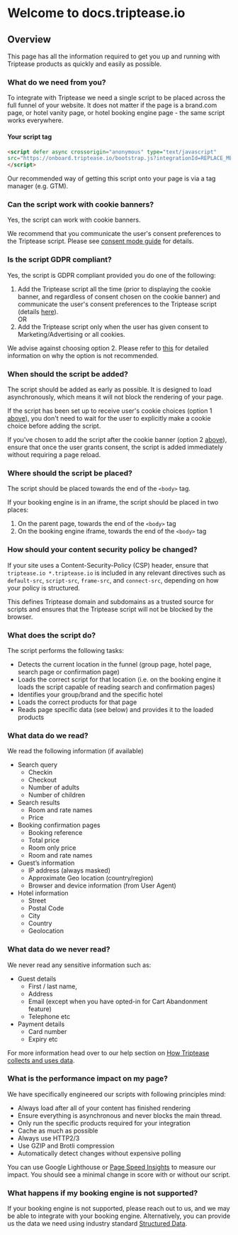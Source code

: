 # Welcome to docs.triptease.io

## Overview

This page has all the information required to get you up and running with Triptease products as quickly and easily as possible.

### What do we need from you? 

To integrate with Triptease we need a single script to be placed across the full funnel of your website.
It does not matter if the page is a brand.com page, or hotel vanity page, or hotel booking engine page - the same script works everywhere.


#### Your script tag

```html
<script defer async crossorigin="anonymous" type="text/javascript"
src="https://onboard.triptease.io/bootstrap.js?integrationId=REPLACE_ME">
</script>
```

Our recommended way of getting this script onto your page is via a tag manager (e.g. GTM).

### Can the script work with cookie banners?

Yes, the script can work with cookie banners.

We recommend that you communicate the user's consent preferences to the Triptease script. Please see [consent mode guide](/consent) for details.

### Is the script GDPR compliant?

Yes, the script is GDPR compliant provided you do one of the following:
1. Add the Triptease script all the time (prior to displaying the cookie banner, and regardless of consent chosen on the cookie banner) and communicate the user's consent preferences to the Triptease script (details [here](/consent)).   
OR
2. Add the Triptease script only when the user has given consent to Marketing/Advertising or all cookies.

We advise against choosing option 2. Please refer to [this](/cookie-banner) for detailed information on why the option is not recommended.

### When should the script be added?

The script should be added as early as possible. It is designed to load asynchronously, which means it will not block the rendering of your page.

If the script has been set up to receive user's cookie choices (option 1 [above](#is-the-script-GDPR-compliant)), you don't need to wait for the user to explicitly make a cookie choice before adding the script.

If you've chosen to add the script after the cookie banner (option 2 [above](#is-the-script-GDPR-compliant)), ensure that once the user grants consent, the script is added immediately without requiring a page reload.

### Where should the script be placed?

The script should be placed towards the end of the `<body>` tag.

If your booking engine is in an iframe, the script should be placed in two places:
1. On the parent page, towards the end of the `<body>` tag
2. On the booking engine iframe, towards the end of the `<body>` tag

### How should your content security policy be changed?

If your site uses a Content-Security-Policy (CSP) header, ensure that `triptease.io *.triptease.io` is included in any relevant directives such as `default-src`, `script-src`, `frame-src`, and `connect-src`, depending on how your policy is structured.

This defines Triptease domain and subdomains as a trusted source for scripts and ensures that the Triptease script will not be blocked by the browser.

### What does the script do? 

The script performs the following tasks:
- Detects the current location in the funnel (group page, hotel page, search page or confirmation page)
- Loads the correct script for that location (i.e. on the booking engine it loads the script capable of reading search and confirmation pages)  
- Identifies your group/brand and the specific hotel 
- Loads the correct products for that page
- Reads page specific data (see below) and provides it to the loaded products

### What data do we read?

We read the following information (if available)
- Search query
    - Checkin 
    - Checkout 
    - Number of adults 
    - Number of children
- Search results
    - Room and rate names
    - Price
- Booking confirmation pages
    - Booking reference
    - Total price 
    - Room only price
    - Room and rate names
- Guest’s information
    - IP address (always masked) 
    - Approximate Geo location (country/region) 
    - Browser and device information (from User Agent)
- Hotel information
    - Street
    - Postal Code
    - City
    - Country
    - Geolocation

### What data do we never read?

We never read any sensitive information such as:
- Guest details 
    - First / last name,
    - Address
    - Email (except when you have opted-in for Cart Abandonment feature)
    - Telephone etc
- Payment details 
    - Card number
    - Expiry etc

For more information head over to our help section on [How Triptease collects and uses data](https://help.triptease.com/en/collections/102136-getting-started#how-triptease-collects-and-uses-data).

### What is the performance impact on my page?

We have specifically engineered our scripts with following principles mind:
 - Always load after all of your content has finished rendering 
 - Ensure everything is asynchronous and never blocks the main thread. 
 - Only run the specific products required for your integration
 - Cache as much as possible
 - Always use HTTP2/3
 - Use GZIP and Brotli compression
 - Automatically detect changes without expensive polling
 
You can use Google Lighthouse or [Page Speed Insights](https://developers.google.com/speed/pagespeed/insights/) to measure our impact. 
You should see a minimal change in score with or without our script.

### What happens if my booking engine is not supported?

If your booking engine is not supported, please reach out to us, and we may be able to integrate with your booking engine.
Alternatively, you can provide us the data we need using industry standard [Structured Data](/structured-data).
